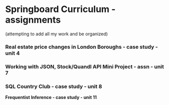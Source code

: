 # Springboard Curriculum - assignments 
(attempting to add all my work and be organized)
### Real estate price changes in London Boroughs - case study - unit 4
### Working with JSON, Stock/Quandl API Mini Project - assn - unit 7
### SQL Country Club - case study - unit 8
__Frequentist Inference - case study - unit 11__ 
